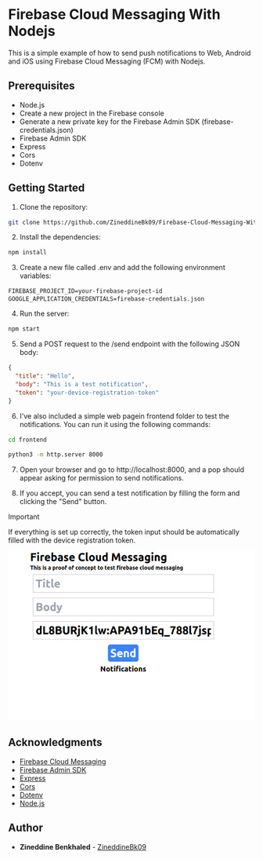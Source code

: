 # Firebase Cloud Messaging With Nodejs

This is a simple example of how to send push notifications to Web, Android and iOS using Firebase Cloud Messaging (FCM) with Nodejs.

## Prerequisites

- Node.js
- Create a new project in the Firebase console
- Generate a new private key for the Firebase Admin SDK (firebase-credentials.json)
- Firebase Admin SDK
- Express
- Cors
- Dotenv

## Getting Started

1. Clone the repository:

```bash
git clone https://github.com/ZineddineBk09/Firebase-Cloud-Messaging-With-Nodejs.git
```

2. Install the dependencies:

```bash
npm install
```

3. Create a new file called .env and add the following environment variables:

```env
FIREBASE_PROJECT_ID=your-firebase-project-id
GOOGLE_APPLICATION_CREDENTIALS=firebase-credentials.json
```

4. Run the server:

```bash
npm start
```

5. Send a POST request to the /send endpoint with the following JSON body:

```json
{
  "title": "Hello",
  "body": "This is a test notification",
  "token": "your-device-registration-token"
}
```

6. I've also included a simple web pagein frontend folder to test the notifications. You can run it using the following commands:

```bash
cd frontend
```

```bash
python3 -m http.server 8000
```

7. Open your browser and go to http://localhost:8000, and a pop should appear asking for permission to send notifications.

8. If you accept, you can send a test notification by filling the form and clicking the "Send" button.

> [!IMPORTANT]  
> If everything is set up correctly, the token input should be automatically filled with the device registration token.
>
> ![](./static/frontend.png)

## Acknowledgments

- [Firebase Cloud Messaging](https://firebase.google.com/docs/cloud-messaging)
- [Firebase Admin SDK](https://firebase.google.com/docs/admin/setup)
- [Express](https://expressjs.com/)
- [Cors](https://www.npmjs.com/package/cors)
- [Dotenv](https://www.npmjs.com/package/dotenv)
- [Node.js](https://nodejs.org/)

## Author

- **Zineddine Benkhaled** - [ZineddineBk09](https://github.com/ZineddineBk09)
